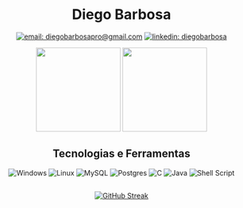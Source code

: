 <div align="center">

# Diego Barbosa

[![email: diegobarbosapro@gmail.com](https://img.shields.io/static/v1?label=Email&message=%20&color=8B89CC&labelColor=8B89CC&logoColor=FFF&style=for-the-badge&logo=protonmail)](mailto:diegobarbosapro@gmail.com)
[![linkedin: diegobarbosa](https://img.shields.io/static/v1?label=Linkedin&message=%20&color=0077B5&labelColor=0077B5&logoColor=FFF&style=for-the-badge&logo=linkedin)](https://www.linkedin.com/in/diegobarbosad/)
  
</div>
<div align="center">

<img height="170em" src="https://github-readme-stats-sbarbosadiego.vercel.app/api?username=sbarbosadiego&show_icons=true&theme=midnight-purple&include_all_commits=true"/>
<img height="170em" src="https://github-readme-stats.vercel.app/api/top-langs/?username=sbarbosadiego&layout=compact&langs_count=16&theme=midnight-purple&exclude_repo=IALog"/>
  
</div>

<div align="center">

  ## Tecnologias e Ferramentas
  ![Windows](https://img.shields.io/badge/Windows-0078D6?style=for-the-badge&logo=windows&logoColor=white)
  ![Linux](https://img.shields.io/badge/Linux-FCC624?style=for-the-badge&logo=linux&logoColor=black)
  ![MySQL](https://img.shields.io/badge/MySQL-005C84?style=for-the-badge&logo=mysql&logoColor=white)
  ![Postgres](https://img.shields.io/badge/postgres-%23316192.svg?style=for-the-badge&logo=postgresql&logoColor=white)
  ![C](https://img.shields.io/badge/c-%2300599C.svg?style=for-the-badge&logo=c&logoColor=white)
  ![Java](https://img.shields.io/badge/java-%23ED8B00.svg?style=for-the-badge&logo=java&logoColor=white)
  ![Shell Script](https://img.shields.io/badge/shell_script-%23121011.svg?style=for-the-badge&logo=gnu-bash&logoColor=white)
  
</div>


<div align="center">
  
##

[![GitHub Streak](https://streak-stats.demolab.com?user=sbarbosadiego&theme=buefy-dark&border_radius=4)](https://git.io/streak-stats)

</div>
